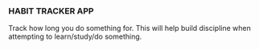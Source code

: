 ### HABIT TRACKER APP

Track how long you do something for. This will help build discipline when attempting to learn/study/do something.